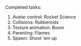 Completed tasks:
1. Avatar control: Rocket Science
2. Collisions: Rubberoids
3. Texture animation: Boom
4. Parenting: Flames
5. Spawn: Shoot 'em up